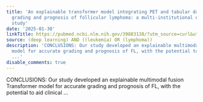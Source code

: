```yaml
---
title: 'An explainable transformer model integrating PET and tabular data for histologic
  grading and prognosis of follicular lymphoma: a multi-institutional digital biopsy
  study'
date: '2025-01-30'
linkTitle: https://pubmed.ncbi.nlm.nih.gov/39883138/?utm_source=curl&utm_medium=rss&utm_campaign=pubmed-2&utm_content=1byXLWG-5Hn0_qdLgZYpDfLA2UWGhGNgZGereuo1rJN2aoAQXP&fc=20220814223158&ff=20250131170635&v=2.18.0.post9+e462414
source: (deep learning) AND ((leukemia) OR (lymphoma))
description: 'CONCLUSIONS: Our study developed an explainable multimodal fusion Transformer
  model for accurate grading and prognosis of FL, with the potential to aid clinical
  ...'
disable_comments: true
---
```

CONCLUSIONS: Our study developed an explainable multimodal fusion Transformer model for accurate grading and prognosis of FL, with the potential to aid clinical ...